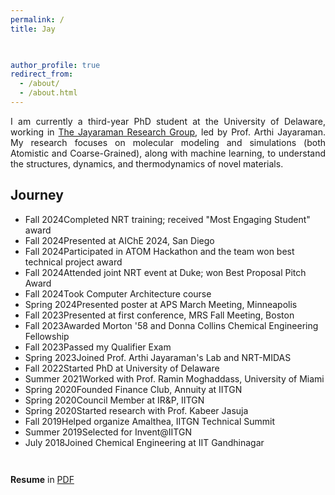 ```yaml
---
permalink: /
title: Jay 
  


author_profile: true
redirect_from: 
  - /about/
  - /about.html
---
```


<p  style="text-align: justify;">
  I am currently a third-year PhD student at the University of Delaware, working in <a href="https://sites.udel.edu/arthij/" target="_blank">The Jayaraman Research Group</a>, led by Prof. Arthi Jayaraman. My research focuses on molecular modeling and simulations (both Atomistic and Coarse-Grained), along with machine learning, to understand the structures, dynamics, and thermodynamics of novel materials.
</p>



## Journey

<div class="timeline-section">
  <ul>
    <li><span class="year">Fall 2024</span><span class="event">Completed NRT training; received "Most Engaging Student" award</span></li>
    <li><span class="year">Fall 2024</span><span class="event">Presented at AIChE 2024, San Diego</span></li>
    <li><span class="year">Fall 2024</span><span class="event">Participated in ATOM Hackathon and the team won best technical project award </span></li>
    <li><span class="year">Fall 2024</span><span class="event">Attended joint NRT event at Duke; won Best Proposal Pitch Award</span></li>
    <li><span class="year">Fall 2024</span><span class="event">Took Computer Architecture course</span></li>
    <li><span class="year">Spring 2024</span><span class="event">Presented poster at APS March Meeting, Minneapolis</span></li>
    <li><span class="year">Fall 2023</span><span class="event">Presented at first conference, MRS Fall Meeting, Boston</span></li>
    <li><span class="year">Fall 2023</span><span class="event">Awarded Morton '58 and Donna Collins Chemical Engineering Fellowship</span></li>
    <li><span class="year">Fall 2023</span><span class="event">Passed my Qualifier Exam</span></li>
    <li><span class="year">Spring 2023</span><span class="event">Joined Prof. Arthi Jayaraman's Lab and NRT-MIDAS</span></li>
    <li><span class="year">Fall 2022</span><span class="event">Started PhD at University of Delaware</span></li>
    <li><span class="year">Summer 2021</span><span class="event">Worked with Prof. Ramin Moghaddass, University of Miami</span></li>
    <li><span class="year">Spring 2020</span><span class="event">Founded Finance Club, Annuity at IITGN</span></li>
    <li><span class="year">Spring 2020</span><span class="event">Council Member at IR&P, IITGN</span></li>
    <li><span class="year">Spring 2020</span><span class="event">Started research with Prof. Kabeer Jasuja</span></li>
    <li><span class="year">Fall 2019</span><span class="event">Helped organize Amalthea, IITGN Technical Summit</span></li>
    <li><span class="year">Summer 2019</span><span class="event">Selected for Invent@IITGN</span></li>
    <li><span class="year">July 2018</span><span class="event">Joined Chemical Engineering at IIT Gandhinagar</span></li>
  </ul>
</div>

<p style="margin-top: 3em;"> <b>Resume</b> in <a href="{{ base_path }}/files/Resume_Jay_Shah.pdf" target="_blank">PDF</a></p>






<!-- This is the front page of a website that is powered by the [Academic Pages template](https://github.com/academicpages/academicpages.github.io) and hosted on GitHub pages. [GitHub pages](https://pages.github.com) is a free service in which websites are built and hosted from code and data stored in a GitHub repository, automatically updating when a new commit is made to the repository. This template was forked from the [Minimal Mistakes Jekyll Theme](https://mmistakes.github.io/minimal-mistakes/) created by Michael Rose, and then extended to support the kinds of content that academics have: publications, talks, teaching, a portfolio, blog posts, and a dynamically-generated CV. You can fork [this template](https://github.com/academicpages/academicpages.github.io) right now, modify the configuration and markdown files, add your own PDFs and other content, and have your own site for free, with no ads!

A data-driven personal website
======
Like many other Jekyll-based GitHub Pages templates, Academic Pages makes you separate the website's content from its form. The content & metadata of your website are in structured markdown files, while various other files constitute the theme, specifying how to transform that content & metadata into HTML pages. You keep these various markdown (.md), YAML (.yml), HTML, and CSS files in a public GitHub repository. Each time you commit and push an update to the repository, the [GitHub pages](https://pages.github.com/) service creates static HTML pages based on these files, which are hosted on GitHub's servers free of charge.

Many of the features of dynamic content management systems (like Wordpress) can be achieved in this fashion, using a fraction of the computational resources and with far less vulnerability to hacking and DDoSing. You can also modify the theme to your heart's content without touching the content of your site. If you get to a point where you've broken something in Jekyll/HTML/CSS beyond repair, your markdown files describing your talks, publications, etc. are safe. You can rollback the changes or even delete the repository and start over - just be sure to save the markdown files! Finally, you can also write scripts that process the structured data on the site, such as [this one](https://github.com/academicpages/academicpages.github.io/blob/master/talkmap.ipynb) that analyzes metadata in pages about talks to display [a map of every location you've given a talk](https://academicpages.github.io/talkmap.html).

Getting started
======
1. Register a GitHub account if you don't have one and confirm your e-mail (required!)
1. Fork [this template](https://github.com/academicpages/academicpages.github.io) by clicking the "Use this template" button in the top right. 
1. Go to the repository's settings (rightmost item in the tabs that start with "Code", should be below "Unwatch"). Rename the repository "[your GitHub username].github.io", which will also be your website's URL.
1. Set site-wide configuration and create content & metadata (see below -- also see [this set of diffs](http://archive.is/3TPas) showing what files were changed to set up [an example site](https://getorg-testacct.github.io) for a user with the username "getorg-testacct")
1. Upload any files (like PDFs, .zip files, etc.) to the files/ directory. They will appear at https://[your GitHub username].github.io/files/example.pdf.  
1. Check status by going to the repository settings, in the "GitHub pages" section

Site-wide configuration
------
The main configuration file for the site is in the base directory in [_config.yml](https://github.com/academicpages/academicpages.github.io/blob/master/_config.yml), which defines the content in the sidebars and other site-wide features. You will need to replace the default variables with ones about yourself and your site's github repository. The configuration file for the top menu is in [_data/navigation.yml](https://github.com/academicpages/academicpages.github.io/blob/master/_data/navigation.yml). For example, if you don't have a portfolio or blog posts, you can remove those items from that navigation.yml file to remove them from the header. 

Create content & metadata
------
For site content, there is one markdown file for each type of content, which are stored in directories like _publications, _talks, _posts, _teaching, or _pages. For example, each talk is a markdown file in the [_talks directory](https://github.com/academicpages/academicpages.github.io/tree/master/_talks). At the top of each markdown file is structured data in YAML about the talk, which the theme will parse to do lots of cool stuff. The same structured data about a talk is used to generate the list of talks on the [Talks page](https://academicpages.github.io/talks), each [individual page](https://academicpages.github.io/talks/2012-03-01-talk-1) for specific talks, the talks section for the [CV page](https://academicpages.github.io/cv), and the [map of places you've given a talk](https://academicpages.github.io/talkmap.html) (if you run this [python file](https://github.com/academicpages/academicpages.github.io/blob/master/talkmap.py) or [Jupyter notebook](https://github.com/academicpages/academicpages.github.io/blob/master/talkmap.ipynb), which creates the HTML for the map based on the contents of the _talks directory).

**Markdown generator**

The repository includes [a set of Jupyter notebooks](https://github.com/academicpages/academicpages.github.io/tree/master/markdown_generator
) that converts a CSV containing structured data about talks or presentations into individual markdown files that will be properly formatted for the Academic Pages template. The sample CSVs in that directory are the ones I used to create my own personal website at stuartgeiger.com. My usual workflow is that I keep a spreadsheet of my publications and talks, then run the code in these notebooks to generate the markdown files, then commit and push them to the GitHub repository.

How to edit your site's GitHub repository
------
Many people use a git client to create files on their local computer and then push them to GitHub's servers. If you are not familiar with git, you can directly edit these configuration and markdown files directly in the github.com interface. Navigate to a file (like [this one](https://github.com/academicpages/academicpages.github.io/blob/master/_talks/2012-03-01-talk-1.md) and click the pencil icon in the top right of the content preview (to the right of the "Raw | Blame | History" buttons). You can delete a file by clicking the trashcan icon to the right of the pencil icon. You can also create new files or upload files by navigating to a directory and clicking the "Create new file" or "Upload files" buttons. 

Example: editing a markdown file for a talk
![Editing a markdown file for a talk](/images/editing-talk.png)

For more info
------
More info about configuring Academic Pages can be found in [the guide](https://academicpages.github.io/markdown/), the [growing wiki](https://github.com/academicpages/academicpages.github.io/wiki), and you can always [ask a question on GitHub](https://github.com/academicpages/academicpages.github.io/discussions). The [guides for the Minimal Mistakes theme](https://mmistakes.github.io/minimal-mistakes/docs/configuration/) (which this theme was forked from) might also be helpful. -->
